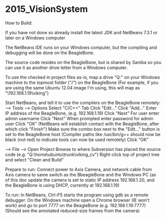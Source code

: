 # 2015_VisionSystem

How to Build:

If you have not done so already install the latest JDK and NetBeans 7.3.1 or later on a Windows computer

The NetBeans IDE runs on your Windows computer, but the compiling and debugging will be done on the BeagleBone.

The source code resides on the BeagleBone, but is shared by Samba so you can use it as another drive letter from a Windows computer.

To use the checked in project files as-is, map a drive "Q:\" on your Windows machine to the topmost folder ("/") on the BeagleBone
(For example, if you are using the same Ubuntu 12.04 image I'm using, this will map as "\\192.168.1.19\viking")

Start NetBeans, and tell it to use the compilers on the BeagleBone remotely:
--> Tools --> Options
    Select "C/C++" Tab
    Click "Edit..."
    Click "Add..."
    Enter IP address of the BeagleBone, (e.g. 192.168.1.19)
    Click "Next"
    For user enter admin username 
    Click "Next"
    When prompted enter password for admin user
    Click "OK"
    (NetBeans will establish contact with the BeagleBone, after which click "Finish")
    Make sure the combo box next to the "Edit..." button is set to the BeagleBone host
    (Compiler paths like /usr/bin/g++ should now be black (not red) to indicate tools can now be used remotely)
    Click "OK"
    
--> File --> Open Project
    Browse to where Subversion has placed the source code (e.g. "Q:\home\ubuntu\trunk\viking_cv")
    Right-click top of project tree and select "Clean and Build"
    
    

Prepare to run:
    Connect power to Axis Camera, and network cable from Axis camera to same switch as the BbeagleBone and the Windows PC
    (as of this doc update the camera is set to static IP address 192.168.1.20, and the BeagleBone is using DHCP, currently at 192.168.1.19)
    
    

To run:
    In NetBeans, Ctrl-F5 starts the program using gdb as a remote debugger.
    On the Windows machine open a Chrome browser (IE won't work) and go to port 7777 on the BeagleBone (e.g. 192.168.1.19:7777)
    (Should see the annotated reduced-size frames from the camera)
    
    
